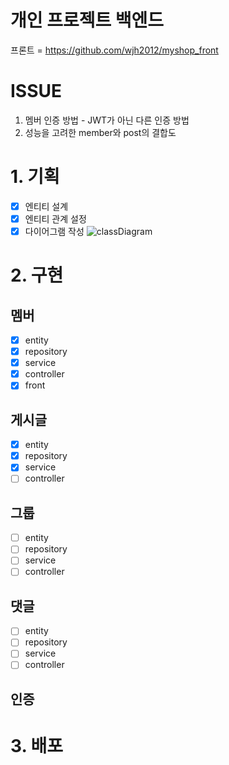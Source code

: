 # 개인 프로젝트 백엔드
프론트 = https://github.com/wjh2012/myshop_front

# ISSUE
1. 멤버 인증 방법 - JWT가 아닌 다른 인증 방법
2. 성능을 고려한 member와 post의 결합도

# 1. 기획
- [x] 엔티티 설계
- [x] 엔티티 관계 설정
- [x] 다이어그램 작성
![classDiagram](https://user-images.githubusercontent.com/57653698/197394730-ba3271f5-f4cc-4064-9e75-2948a9e64d76.jpg)

# 2. 구현
## 멤버
- [x] entity
- [x] repository
- [x] service
- [x] controller
- [x] front

## 게시글
- [x] entity
- [x] repository
- [x] service
- [ ] controller

## 그룹
- [ ] entity
- [ ] repository
- [ ] service
- [ ] controller

## 댓글
- [ ] entity
- [ ] repository
- [ ] service
- [ ] controller

## 인증

# 3. 배포
